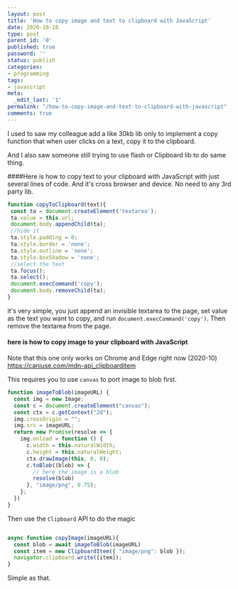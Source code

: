 ```yaml
---
layout: post
title: 'How to copy image and text to clipboard with JavaScript'
date: 2020-10-18
type: post
parent_id: '0'
published: true
password: ''
status: publish
categories:
- programming
tags:
- javascript
meta:
  _edit_last: '1'
permalink: "/how-to-copy-image-and-text-to-clipboard-with-javascript"
comments: true
---
```


I used to saw my colleague add a like 30kb lib only to implement a copy function
 that when user clicks on a text, copy it to the clipboard.
 
And I also saw someone still trying to use flash or Clipboard lib to do same thing.

####Here is how to copy text to your clipboard with JavaScript 
with just several lines of code. And it's cross browser
and device. No need to any 3rd party lib.

```javascript
function copyToClipboard(text){
 const ta = document.createElement('textarea');
 ta.value = this.url;
 document.body.appendChild(ta);
 //hide it
 ta.style.padding = 0;
 ta.style.border = 'none';
 ta.style.outline = 'none';
 ta.style.boxShadow = 'none';
 //select the text
 ta.focus();
 ta.select();
 document.execCommand('copy');
 document.body.removeChild(ta);
}
```

it's very simple, you just append an invisible textarea to the page, set value as the text you want to copy,
and run `document.execCommand('copy')`. Then remove the textarea from the page.

#### here is how to copy image to your clipboard with JavaScript
Note that this one only works on Chrome and Edge right now (2020-10)
https://caniuse.com/mdn-api_clipboarditem

This requires you to use `canvas` to port image to blob first.

```javascript
function imageToBlob(imageURL) {
  const img = new Image;
  const c = document.createElement("canvas");
  const ctx = c.getContext("2d");
  img.crossOrigin = "";
  img.src = imageURL;
  return new Promise(resolve => {
    img.onload = function () {
      c.width = this.naturalWidth;
      c.height = this.naturalHeight;
      ctx.drawImage(this, 0, 0);
      c.toBlob((blob) => {
        // here the image is a blob
        resolve(blob)
      }, "image/png", 0.75);
    };
  })
}
```

Then use the `Clipboard` API to do the magic

```javascript

async function copyImage(imageURL){
  const blob = await imageToBlob(imageURL)
  const item = new ClipboardItem({ "image/png": blob });
  navigator.clipboard.write([item]);
}
```

Simple as that.













